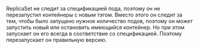 ReplicaSet не следит за спецификацией пода, поэтому он не перезапустил контейнеры с новым тэгом.
Вместо этого он следит за тем, чтобы было запущено нужное количество подов, поэтому он может запустить новый 
или остановить имеющийся контейнер. 
Но при этом запускает он его всегда в соответствие со спецификацией. 
Поэтому перезапускает он правильную версию.


